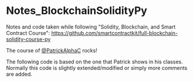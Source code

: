 # Notes_BlockchainSolidityPy
Notes and code taken while following "Solidity, Blockchain, and Smart Contract Course": https://github.com/smartcontractkit/full-blockchain-solidity-course-py 

The course of [@PatrickAlphaC](https://github.com/PatrickAlphaC) rocks!

The following code is based on the one that Patrick shows in his classes. Normally this code is slightly extended/modified or simply more comments are added.
